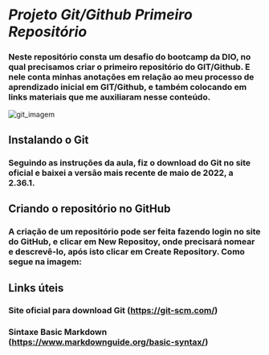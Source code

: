 # _Projeto Git/Github Primeiro Repositório_

### Neste repositório consta um desafio do bootcamp da DIO, no qual precisamos criar o primeiro repositório do GIT/Github. E nele conta minhas anotações em relação ao meu processo de aprendizado inicial em GIT/Github, e também colocando em links materiais que me auxiliaram nesse conteúdo.

![git_imagem](https://user-images.githubusercontent.com/105572464/174503047-b4393549-dc55-45c4-9099-922f5029e3be.png)


## Instalando o Git

### Seguindo as instruções da aula, fiz o download do Git no site oficial e baixei a versão mais recente de maio de 2022, a 2.36.1. 

## Criando o repositório no GitHub
### A criação de um repositório pode ser feita fazendo login no site do GitHub, e clicar em New Repositoy, onde precisará nomear e descrevê-lo, após isto clicar em Create Repository. Como segue na imagem: 





## Links úteis

### Site oficial para download Git (https://git-scm.com/)
### Sintaxe Basic Markdown (https://www.markdownguide.org/basic-syntax/)
